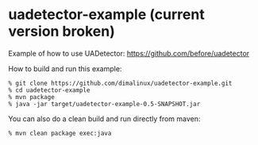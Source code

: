 uadetector-example (current version broken)
==================

Example of how to use UADetector: https://github.com/before/uadetector

How to build and run this example:

    % git clone https://github.com/dimalinux/uadetector-example.git
    % cd uadetector-example
    % mvn package
    % java -jar target/uadetector-example-0.5-SNAPSHOT.jar

You can also do a clean build and run directly from maven:

    % mvn clean package exec:java
